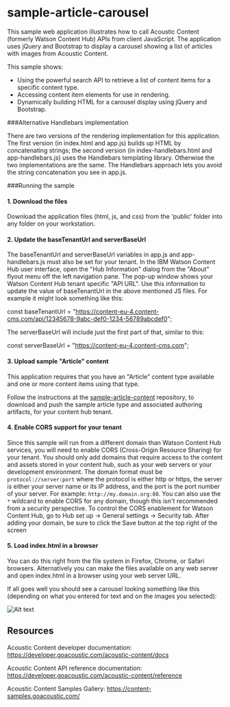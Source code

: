 # sample-article-carousel
This sample web application illustrates how to call Acoustic Content (formerly Watson Content Hub) APIs from client JavaScript. The application uses jQuery and Bootstrap to display a carousel showing a list of articles with images from Acoustic Content.

This sample shows:
* Using the powerful search API to retrieve a list of content items for a specific content type.
* Accessing content item elements for use in rendering.
* Dynamically building HTML for a carousel display using jQuery and Bootstrap.

###Alternative Handlebars implementation

There are two versions of the rendering implementation for this application. The first version (in index.html and app.js) builds up HTML by concatenating strings; the second version (in index-handlebars.html and app-handlebars.js) uses the Handlebars templating library. Otherwise the two implementations are the same. The Handlebars approach lets you avoid the string concatenation you see in app.js.

###Running the sample

#### 1. Download the files

Download the application files (html, js, and css) from the 'public' folder into any folder on your workstation.

#### 2. Update the baseTenantUrl and serverBaseUrl

The baseTenantUrl and serverBaseUrl variables in app.js and app-handlebars.js must also be set for your tenant. In the IBM Watson Content Hub user interface, open the "Hub Information" dialog from the "About" flyout menu off the left navigation pane.  The pop-up window shows your Watson Content Hub tenant specific "API URL". Use this information to update the value of baseTenantUrl in the above mentioned JS files.  For example it might look something like this:

const baseTenantUrl = "https://content-eu-4.content-cms.com/api/12345678-9abc-def0-1234-56789abcdef0";

The serverBaseUrl will include just the first part of that, similar to this:

const serverBaseUrl = "https://content-eu-4.content-cms.com";


#### 3. Upload sample "Article" content

This application requires that you have an "Article" content type available and one or more content items using that type.

Follow the instructions at the [sample-article-content](https://github.com/ibm-wch/sample-article-content) repository, to download and push the sample article type and associated authoring artifacts, for your content hub tenant.

#### 4. Enable CORS support for your tenant

Since this sample will run from a different domain than Watson Content Hub services, you will need to enable CORS (Cross-Origin Resource Sharing) for your tenant. You should only add domains that require access to the content and assets stored in your content hub, such as your web servers or your development environment. The domain format must be `protocol://server:port` where the protocol is either http or https, the server is either your server name or its IP address, and the port is the port number of your server. For example: `http://my.domain.org:80`. You can also use the `*` wildcard to enable CORS for any domain, though this isn't recommended from a security perspective. To control the CORS enablement for Watson Content Hub, go to Hub set up -> General settings -> Security tab. After adding your domain, be sure to click the Save button at the top right of the screen


#### 5. Load index.html in a browser

You can do this right from the file system in Firefox, Chrome, or Safari browsers. Alternatively you can make the files available on any web server and open index.html in a browser using your web server URL.

If all goes well you should see a carousel looking something like this (depending on what you entered for text and on the images you selected):

![Alt text](/docs/article-sample-screenshot.jpg?raw=true "Sample screenshot")

## Resources

Acoustic Content developer documentation: https://developer.goacoustic.com/acoustic-content/docs

Acoustic Content API reference documentation: https://developer.goacoustic.com/acoustic-content/reference

Acoustic Content Samples Gallery: https://content-samples.goacoustic.com/
